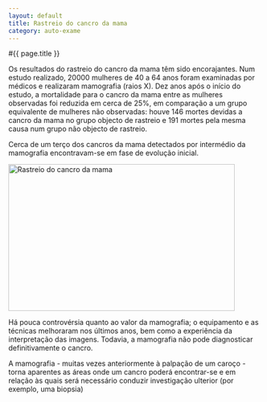 ```yaml
---
layout: default
title: Rastreio do cancro da mama
category: auto-exame
---
```


#{{ page.title }}

<p>Os resultados do rastreio do cancro da mama têm sido encorajantes. Num estudo realizado, 20000 mulheres de 40 a 64 anos foram examinadas por médicos e realizaram mamografia (raios X). Dez anos após o início do estudo, a mortalidade para o cancro da mama entre as mulheres observadas foi reduzida em cerca de 25%, em comparação a um grupo equivalente de mulheres não observadas: houve 146 mortes devidas a cancro da mama no grupo objecto de rastreio e 191 mortes pela mesma causa num grupo não objecto de rastreio.</p> 
<p>Cerca de um terço dos cancros da mama detectados por intermédio da mamografia encontravam-se em fase de evolução inicial.</p> 
<p><img src="http://www.cancrodamama.com/assets/2011/06/rastreio-cancro-da-mama.jpg" alt="Rastreio do cancro da mama" title="rastreio-cancro-da-mama" width="450" height="292" class="alignnone size-full wp-image-96" /></p> 
<p>Há pouca controvérsia quanto ao valor da mamografia; o equipamento e as técnicas melhoraram nos últimos anos, bem como a experiência da interpretação das imagens. Todavia, a mamografia não pode diagnosticar definitivamente o cancro.</p> 
<p>A mamografia - muitas vezes anteriormente à palpação de um caroço - torna aparentes as áreas onde um cancro poderá encontrar-se e em relação às quais será necessário conduzir investigação ulterior (por exemplo, uma biopsia)</p> 